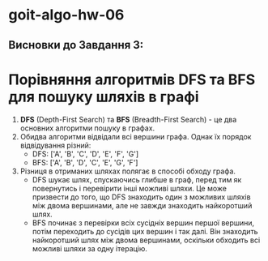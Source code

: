 # goit-algo-hw-06

## Висновки до Завдання 3:

# Порівняння алгоритмів DFS та BFS для пошуку шляхів в графі

1. **DFS** (Depth-First Search) та **BFS** (Breadth-First Search) - це два основних алгоритми пошуку в графах. 
2. Обидва алгоритми відвідали всі вершини графа. Однак їх порядок відвідування різний:
   - DFS: ['A', 'B', 'C', 'D', 'E', 'F', 'G']
   - BFS: ['A', 'B', 'D', 'C', 'E', 'G', 'F']
3. Різниця в отриманих шляхах полягає в способі обходу графа. 
   - DFS шукає шлях, спускаючись глибше в граф, перед тим як повернутись і перевірити інші можливі шляхи. Це може призвести до того, що DFS знаходить один з можливих шляхів між двома вершинами, але не завжди знаходить найкоротший шлях. 
   - BFS починає з перевірки всіх сусідніх вершин першої вершини, потім переходить до сусідів цих вершин і так далі. Він знаходить найкоротший шлях між двома вершинами, оскільки обходить всі можливі шляхи за одну ітерацію. 